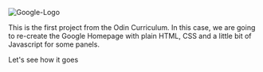 ![Google-Logo](https://user-images.githubusercontent.com/66780327/112620395-c3381280-8e28-11eb-872e-19d1cf31583a.png)

This is the first project from the Odin Curriculum. In this case, we are going to re-create the Google Homepage with plain HTML, CSS and a little bit of Javascript for some panels. 

Let's see how it goes

